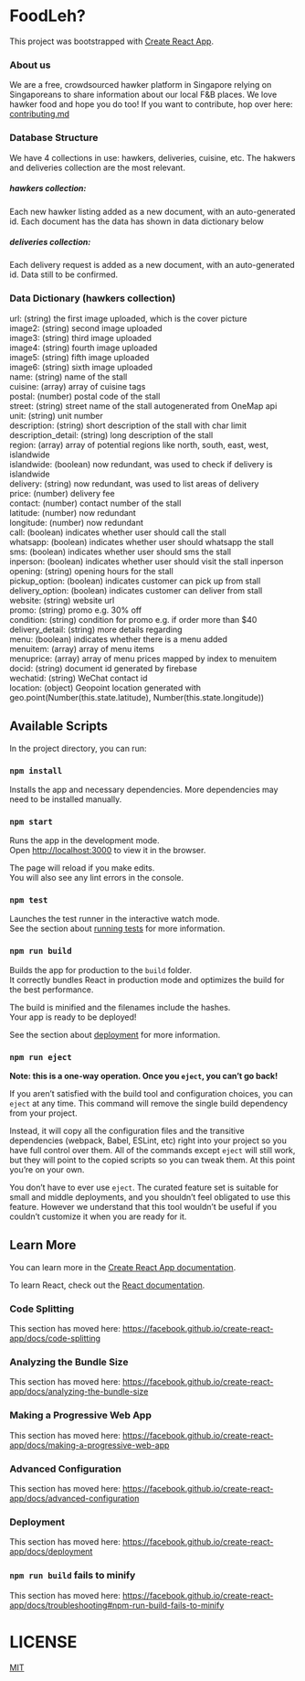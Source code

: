 # FoodLeh?

This project was bootstrapped with [Create React App](https://github.com/facebook/create-react-app).

### About us
We are a free, crowdsourced hawker platform in Singapore relying on Singaporeans to share information about our local F&B places. We love hawker food and hope you do too! If you want to contribute, hop over here: [contributing.md](https://github.com/limyifan1/hawkercentral/blob/master/CONTRIBUTING.md)

### Database Structure
We have 4 collections in use: hawkers, deliveries, cuisine, etc. The hakwers and deliveries collection are the most relevant.  <br/> 
##### hawkers collection: 
Each new hawker listing added as a new document, with an auto-generated id. Each document has the data has shown in data dictionary below<br/>
##### deliveries collection: 
Each delivery request is added as a new document, with an auto-generated id. Data still to be confirmed. 

### Data Dictionary (hawkers collection)
  url: (string) the first image uploaded, which is the cover picture<br />
  image2: (string) second image uploaded<br />
  image3: (string) third image uploaded<br />
  image4: (string) fourth image uploaded<br />
  image5: (string) fifth image uploaded<br />
  image6: (string) sixth image uploaded<br />
  name: (string) name of the stall<br />
  cuisine: (array) array of cuisine tags<br />
  postal: (number) postal code of the stall<br />
  street: (string) street name of the stall autogenerated from OneMap api<br />
  unit: (string) unit number<br />
  description: (string) short description of the stall with char limit<br />
  description_detail: (string) long description of the stall<br />
  region: (array) array of potential regions like north, south, east, west, islandwide<br />
  islandwide: (boolean) now redundant, was used to check if delivery is islandwide<br />
  delivery: (string) now redundant, was used to list areas of delivery<br />
  price: (number) delivery fee<br />
  contact: (number) contact number of the stall<br />
  latitude: (number) now redundant<br />
  longitude: (number) now redundant<br />
  call: (boolean) indicates whether user should call the stall<br />
  whatsapp: (boolean) indicates whether user should whatsapp the stall<br />
  sms: (boolean) indicates whether user should sms the stall<br />
  inperson: (boolean) indicates whether user should visit the stall inperson<br />
  opening: (string) opening hours for the stall<br />
  pickup_option: (boolean) indicates customer can pick up from stall<br />
  delivery_option: (boolean) indicates customer can deliver from stall<br />
  website: (string) website url<br />
  promo: (string) promo e.g. 30% off<br />
  condition: (string) condition for promo e.g. if order more than $40<br />
  delivery_detail: (string) more details regarding <br />
  menu: (boolean) indicates whether there is a menu added<br />
  menuitem: (array) array of menu items<br />
  menuprice: (array) array of menu prices mapped by index to menuitem<br />
  docid: (string) document id generated by firebase<br />
  wechatid: (string) WeChat contact id<br />
  location: (object) Geopoint location generated with geo.point(Number(this.state.latitude), Number(this.state.longitude))<br />

## Available Scripts

In the project directory, you can run:

### `npm install`
Installs the app and necessary dependencies. More dependencies may need to be installed manually.

### `npm start`

Runs the app in the development mode.<br />
Open [http://localhost:3000](http://localhost:3000) to view it in the browser.

The page will reload if you make edits.<br />
You will also see any lint errors in the console.

### `npm test`

Launches the test runner in the interactive watch mode.<br />
See the section about [running tests](https://facebook.github.io/create-react-app/docs/running-tests) for more information.

### `npm run build`

Builds the app for production to the `build` folder.<br />
It correctly bundles React in production mode and optimizes the build for the best performance.

The build is minified and the filenames include the hashes.<br />
Your app is ready to be deployed!

See the section about [deployment](https://facebook.github.io/create-react-app/docs/deployment) for more information.

### `npm run eject`

**Note: this is a one-way operation. Once you `eject`, you can’t go back!**

If you aren’t satisfied with the build tool and configuration choices, you can `eject` at any time. This command will remove the single build dependency from your project.

Instead, it will copy all the configuration files and the transitive dependencies (webpack, Babel, ESLint, etc) right into your project so you have full control over them. All of the commands except `eject` will still work, but they will point to the copied scripts so you can tweak them. At this point you’re on your own.

You don’t have to ever use `eject`. The curated feature set is suitable for small and middle deployments, and you shouldn’t feel obligated to use this feature. However we understand that this tool wouldn’t be useful if you couldn’t customize it when you are ready for it.

## Learn More

You can learn more in the [Create React App documentation](https://facebook.github.io/create-react-app/docs/getting-started).

To learn React, check out the [React documentation](https://reactjs.org/).

### Code Splitting

This section has moved here: https://facebook.github.io/create-react-app/docs/code-splitting

### Analyzing the Bundle Size

This section has moved here: https://facebook.github.io/create-react-app/docs/analyzing-the-bundle-size

### Making a Progressive Web App

This section has moved here: https://facebook.github.io/create-react-app/docs/making-a-progressive-web-app

### Advanced Configuration

This section has moved here: https://facebook.github.io/create-react-app/docs/advanced-configuration

### Deployment

This section has moved here: https://facebook.github.io/create-react-app/docs/deployment

### `npm run build` fails to minify

This section has moved here: https://facebook.github.io/create-react-app/docs/troubleshooting#npm-run-build-fails-to-minify

# LICENSE

[MIT](LICENSE)
